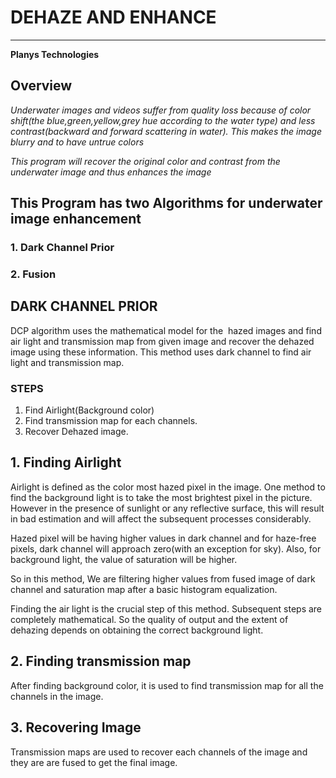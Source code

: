 # DEHAZE AND ENHANCE
--------------------

**Planys Technologies**


## __Overview__

_Underwater images and videos suffer from quality loss because of color shift(the blue,green,yellow,grey hue according to the water type) and less contrast(backward and forward scattering in water). This makes the image blurry and to have untrue colors_

_This program will recover the original color and contrast from the underwater image and thus enhances the image_

## This Program has two Algorithms for underwater image enhancement
### 1. Dark Channel Prior
### 2. Fusion

## DARK CHANNEL PRIOR 

DCP algorithm uses the mathematical model for the  hazed images and find air light and transmission map from given image and recover the dehazed image using these information. This method uses dark channel to find air light and transmission map.

### STEPS

1. Find Airlight(Background color)
2. Find transmission map for each channels.
3. Recover Dehazed image.



## 1. Finding Airlight

Airlight is defined as the color most hazed pixel in the image.
One method to find the background light is to take the most brightest pixel in the picture. However in the presence of sunlight or any reflective surface, this will result in bad estimation and will affect the subsequent processes considerably. 

Hazed pixel will be having higher values in dark channel and for haze-free pixels, dark channel will approach zero(with an exception for sky). Also, for background light, the value of saturation will be higher.​

So in this method, We are filtering higher values from fused image of dark channel and saturation map after a basic histogram equalization.

Finding the air light is the crucial step of this method. Subsequent steps are completely mathematical. So the quality of output and the extent of dehazing depends on obtaining the correct background light.

## 2. Finding transmission map

After finding background color, it is used to find transmission map for all the channels in the image. 

## 3. Recovering Image

Transmission maps are used to recover each channels of the image and they are are fused to get the final image.